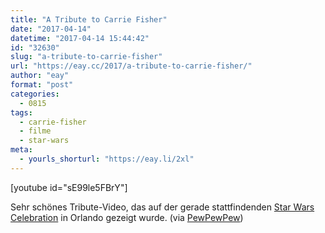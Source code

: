 ```yaml
---
title: "A Tribute to Carrie Fisher"
date: "2017-04-14"
datetime: "2017-04-14 15:44:42"
id: "32630"
slug: "a-tribute-to-carrie-fisher"
url: "https://eay.cc/2017/a-tribute-to-carrie-fisher/"
author: "eay"
format: "post"
categories:
  - 0815
tags:
  - carrie-fisher
  - filme
  - star-wars
meta:
  - yourls_shorturl: "https://eay.li/2xl"
---
```


\[youtube id="sE99le5FBrY"\]

Sehr schönes Tribute-Video, das auf der gerade stattfindenden [Star Wars Celebration](https://en.wikipedia.org/wiki/Star_Wars_Celebration) in Orlando gezeigt wurde. (via [PewPewPew](http://www.pewpewpew.de/2017/04/13/swc-17-news-40th-birthday-panel-carrie-fisher-tribute/))
